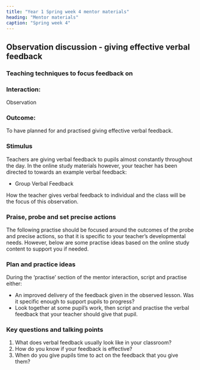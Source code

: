 ```yaml
---
title: "Year 1 Spring week 4 mentor materials"
heading: "Mentor materials"
caption: "Spring week 4"
---
```



## Observation discussion - giving effective verbal feedback

### Teaching techniques to focus feedback on

### Interaction: 
Observation

### Outcome: 
To have planned for and practised giving effective verbal feedback.

### Stimulus
Teachers are giving verbal feedback to pupils almost constantly throughout the day. In the online study materials however, your teacher has been directed to towards an example verbal feedback:

- Group Verbal Feedback

How the teacher gives verbal feedback to individual and the class will be the focus of this observation.

### Praise, probe and set precise actions
The following practise should be focused around the outcomes of the probe and precise actions, so that it is specific to your teacher’s developmental needs. However, below are some practise ideas based on the online study content to support you if needed.

### Plan and practice ideas
During the ‘practise’ section of the mentor interaction, script and practise either:

- An improved delivery of the feedback given in the observed lesson. Was it specific enough to support pupils to progress?
- Look together at some pupil’s work, then script and practise the verbal feedback that your teacher should give that pupil.

### Key questions and talking points

1. What does verbal feedback usually look like in your classroom?
2. How do you know if your feedback is effective?
3. When do you give pupils time to act on the feedback that you give them?

